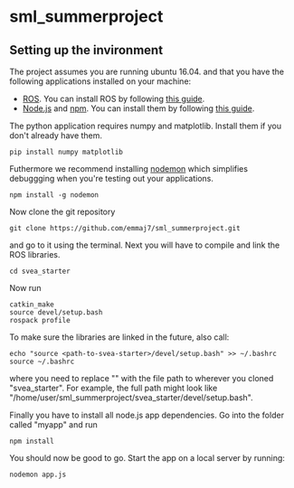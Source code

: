# sml_summerproject


## Setting up the invironment
The project assumes you are running ubuntu 16.04. and that you have the following applications installed on your machine:
* [ROS](https://www.ros.org/). You can install ROS by following [this guide](http://wiki.ros.org/kinetic/Installation/Ubuntu).
* [Node.js](https://nodejs.org/en/) and [npm](https://www.npmjs.com/). You can install them by following [this guide](https://tecadmin.net/install-latest-nodejs-npm-on-ubuntu/).

The python application requires numpy and matplotlib. Install them if you don't already have them.

	pip install numpy matplotlib

Futhermore we recommend installing [nodemon](https://www.npmjs.com/package/nodemon) which simplifies debuggging when you're testing out your applications.

	npm install -g nodemon

Now clone the git repository

	git clone https://github.com/emmaj7/sml_summerproject.git

and go to it using the terminal. Next you will have to compile and link the ROS libraries.

	cd svea_starter

Now run

	catkin_make
	source devel/setup.bash
	rospack profile

To make sure the libraries are linked in the future, also call:

	echo "source <path-to-svea-starter>/devel/setup.bash" >> ~/.bashrc
	source ~/.bashrc

where you need to replace "<path-to-svea-starter>" with the file path to wherever you cloned "svea_starter". For example, the full path might look like "/home/user/sml_summerproject/svea_starter/devel/setup.bash".

Finally you have to install all node.js app dependencies. Go into the folder called "myapp" and run

	npm install

You should now be good to go. Start the app on a local server by running:

	nodemon app.js
